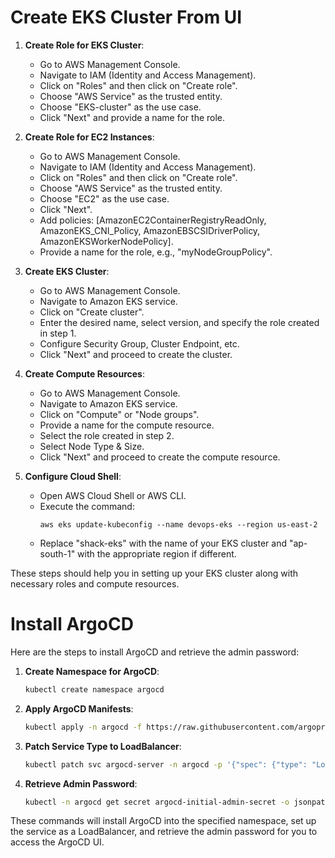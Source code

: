 # Create EKS Cluster From UI

1. **Create Role for EKS Cluster**:
   - Go to AWS Management Console.
   - Navigate to IAM (Identity and Access Management).
   - Click on "Roles" and then click on "Create role".
   - Choose "AWS Service" as the trusted entity.
   - Choose "EKS-cluster" as the use case.
   - Click "Next" and provide a name for the role.

2. **Create Role for EC2 Instances**:
   - Go to AWS Management Console.
   - Navigate to IAM (Identity and Access Management).
   - Click on "Roles" and then click on "Create role".
   - Choose "AWS Service" as the trusted entity.
   - Choose "EC2" as the use case.
   - Click "Next".
   - Add policies: [AmazonEC2ContainerRegistryReadOnly, AmazonEKS_CNI_Policy, AmazonEBSCSIDriverPolicy, AmazonEKSWorkerNodePolicy].
   - Provide a name for the role, e.g., "myNodeGroupPolicy".

3. **Create EKS Cluster**:
   - Go to AWS Management Console.
   - Navigate to Amazon EKS service.
   - Click on "Create cluster".
   - Enter the desired name, select version, and specify the role created in step 1.
   - Configure Security Group, Cluster Endpoint, etc.
   - Click "Next" and proceed to create the cluster.

4. **Create Compute Resources**:
   - Go to AWS Management Console.
   - Navigate to Amazon EKS service.
   - Click on "Compute" or "Node groups".
   - Provide a name for the compute resource.
   - Select the role created in step 2.
   - Select Node Type & Size.
   - Click "Next" and proceed to create the compute resource.

5. **Configure Cloud Shell**:
   - Open AWS Cloud Shell or AWS CLI.
   - Execute the command:
     ```
     aws eks update-kubeconfig --name devops-eks --region us-east-2
     ```
   - Replace "shack-eks" with the name of your EKS cluster and "ap-south-1" with the appropriate region if different.

These steps should help you in setting up your EKS cluster along with necessary roles and compute resources.


# Install ArgoCD

Here are the steps to install ArgoCD and retrieve the admin password:

1. **Create Namespace for ArgoCD**:
   ```bash
   kubectl create namespace argocd
   ```

2. **Apply ArgoCD Manifests**:
   ```bash
   kubectl apply -n argocd -f https://raw.githubusercontent.com/argoproj/argo-cd/v2.4.7/manifests/install.yaml
   ```

3. **Patch Service Type to LoadBalancer**:
   ```bash
   kubectl patch svc argocd-server -n argocd -p '{"spec": {"type": "LoadBalancer"}}'
   ```

4. **Retrieve Admin Password**:
   ```bash
   kubectl -n argocd get secret argocd-initial-admin-secret -o jsonpath="{.data.password}" | base64 -d
   ```

These commands will install ArgoCD into the specified namespace, set up the service as a LoadBalancer, and retrieve the admin password for you to access the ArgoCD UI.
